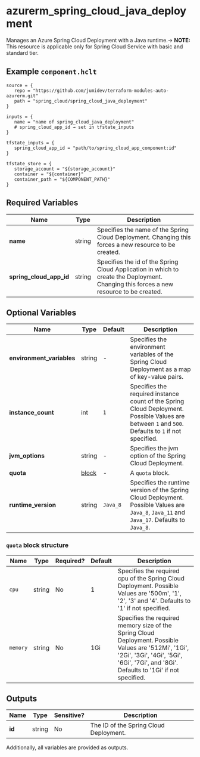 # azurerm_spring_cloud_java_deployment

Manages an Azure Spring Cloud Deployment with a Java runtime.-> **NOTE:** This resource is applicable only for Spring Cloud Service with basic and standard tier.

## Example `component.hclt`

```hcl
source = {
   repo = "https://github.com/jumidev/terraform-modules-auto-azurerm.git" 
   path = "spring_cloud/spring_cloud_java_deployment" 
}

inputs = {
   name = "name of spring_cloud_java_deployment" 
   # spring_cloud_app_id → set in tfstate_inputs
}

tfstate_inputs = {
   spring_cloud_app_id = "path/to/spring_cloud_app_component:id" 
}

tfstate_store = {
   storage_account = "${storage_account}" 
   container = "${container}" 
   container_path = "${COMPONENT_PATH}" 
}

```

## Required Variables

| Name | Type |  Description |
| ---- | --------- |  ----------- |
| **name** | string |  Specifies the name of the Spring Cloud Deployment. Changing this forces a new resource to be created. | 
| **spring_cloud_app_id** | string |  Specifies the id of the Spring Cloud Application in which to create the Deployment. Changing this forces a new resource to be created. | 

## Optional Variables

| Name | Type |  Default  |  Description |
| ---- | --------- |  ----------- | ----------- |
| **environment_variables** | string |  -  |  Specifies the environment variables of the Spring Cloud Deployment as a map of key-value pairs. | 
| **instance_count** | int |  `1`  |  Specifies the required instance count of the Spring Cloud Deployment. Possible Values are between `1` and `500`. Defaults to `1` if not specified. | 
| **jvm_options** | string |  -  |  Specifies the jvm option of the Spring Cloud Deployment. | 
| **quota** | [block](#quota-block-structure) |  -  |  A `quota` block. | 
| **runtime_version** | string |  `Java_8`  |  Specifies the runtime version of the Spring Cloud Deployment. Possible Values are `Java_8`, `Java_11` and `Java_17`. Defaults to `Java_8`. | 

### `quota` block structure

| Name | Type | Required? | Default | Description |
| ---- | ---- | --------- | ------- | ----------- |
| `cpu` | string | No | 1 | Specifies the required cpu of the Spring Cloud Deployment. Possible Values are '500m', '1', '2', '3' and '4'. Defaults to '1' if not specified. |
| `memory` | string | No | 1Gi | Specifies the required memory size of the Spring Cloud Deployment. Possible Values are '512Mi', '1Gi', '2Gi', '3Gi', '4Gi', '5Gi', '6Gi', '7Gi', and '8Gi'. Defaults to '1Gi' if not specified. |



## Outputs

| Name | Type | Sensitive? | Description |
| ---- | ---- | --------- | --------- |
| **id** | string | No  | The ID of the Spring Cloud Deployment. | 

Additionally, all variables are provided as outputs.
